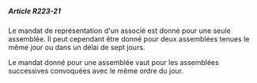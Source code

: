 ##### Article R223-21

Le mandat de représentation d'un associé est donné pour une seule assemblée. Il peut cependant être donné pour deux assemblées tenues le même jour ou dans un délai de sept jours.

Le mandat donné pour une assemblée vaut pour les assemblées successives convoquées avec le même ordre du jour.


